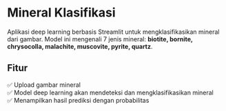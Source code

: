# Mineral Klasifikasi  
Aplikasi deep learning berbasis Streamlit untuk mengklasifikasikan mineral dari gambar. Model ini mengenali 7 jenis mineral: **biotite, bornite, chrysocolla, malachite, muscovite, pyrite, quartz**.

## Fitur  
✅ Upload gambar mineral  
✅ Model deep learning akan mendeteksi dan mengklasifikasikan mineral  
✅ Menampilkan hasil prediksi dengan probabilitas  
